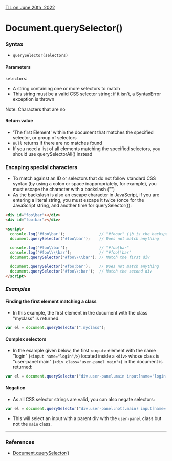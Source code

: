 [TIL on June 20th, 2022](../../TIL/2022/06/06-20-2022.md)
# **Document.querySelector()**

### Syntax
- `querySelector(selectors)`

#### Parameters
`selectors`:
- A string containing one or more selectors to match
- This string must be a valid CSS selector string; if it isn't, a SyntaxError exception is thrown

Note: Characters that are no
#### Return value
  * 'The first Element' within the document that matches the specified selector, or group of selectors
  * `null` returns if there are no matches found
  * If you need a list of all elements matching the specified selectors, you should use querySelectorAll() instead

### Escaping special characters
- To match against an ID or selectors that do not follow standard CSS syntax (by using a colon or space inappropriately, for example), you must escape the character with a backslash ("\")
- As the backslash is also an escape character in JavaScript, if you are entering a literal string, you must escape it twice (once for the JavaScript string, and another time for querySelector()):
```html
<div id="foo\bar"></div>
<div id="foo:bar"></div>

<script>
  console.log('#foo\bar');               // "#fooar" (\b is the backspace control character)
  document.querySelector('#foo\bar');    // Does not match anything

  console.log('#foo\\bar');              // "#foo\bar"
  console.log('#foo\\\\bar');            // "#foo\\bar"
  document.querySelector('#foo\\\\bar'); // Match the first div

  document.querySelector('#foo:bar');    // Does not match anything
  document.querySelector('#foo\\:bar');  // Match the second div
</script>
```

### *Examples*
#### Finding the first element matching a class
- In this example, the first element in the document with the class "myclass" is returned:

```js
var el = document.querySelector(".myclass");
```

#### Complex selectors
- In the example given below, the first `<input>` element with the name "login" (`<input name="login"/>`) located inside a `<div>` whose class is "user-panel main" (`<div class="user-panel main">`) in the document is returned:

```js
var el = document.querySelector("div.user-panel.main input[name='login']");
```

#### Negation
- As all CSS selector strings are valid, you can also negate selectors:

```js
var el = document.querySelector("div.user-panel:not(.main) input[name='login']");
```

- This will select an input with a parent div with the `user-panel` class but not the `main` class.

___

### References
- [Document.querySelector()](https://developer.mozilla.org/en-US/docs/Web/API/Document/querySelector)